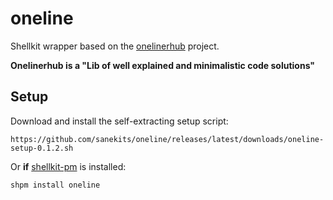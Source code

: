 # oneline

Shellkit wrapper based on the [onelinerhub](https://github.com/Onelinerhub/onelinerhub/blob/main/README.md) project.


**Onelinerhub is a "Lib of well explained and minimalistic code solutions"**

## Setup

Download and install the self-extracting setup script:

    https://github.com/sanekits/oneline/releases/latest/downloads/oneline-setup-0.1.2.sh

Or **if** [shellkit-pm](https://github.com/sanekits/shellkit-pm) is installed:

    shpm install oneline

##
